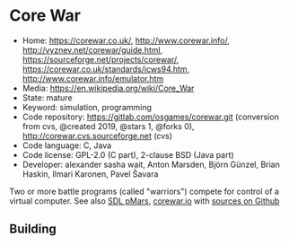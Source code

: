 # Core War

- Home: https://corewar.co.uk/, http://www.corewar.info/, http://vyznev.net/corewar/guide.html, https://sourceforge.net/projects/corewar/, https://corewar.co.uk/standards/icws94.htm, http://www.corewar.info/emulator.htm
- Media: https://en.wikipedia.org/wiki/Core_War
- State: mature
- Keyword: simulation, programming
- Code repository: https://gitlab.com/osgames/corewar.git (conversion from cvs, @created 2019, @stars 1, @forks 0), http://corewar.cvs.sourceforge.net (cvs)
- Code language: C, Java
- Code license: GPL-2.0 (C part), 2-clause BSD (Java part)
- Developer: alexander sasha wait, Anton Marsden, Björn Günzel, Brian Haskin, Ilmari Karonen, Pavel Šavara

Two or more battle programs (called "warriors") compete for control of a virtual computer.
See also [SDL pMars](https://corewar.co.uk/pihlaja/pmars-sdl/index.htm), [corewar.io](https://www.corewar.io/) with [sources on Github](https://github.com/corewar/corewar)

## Building
